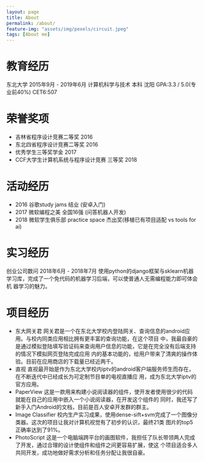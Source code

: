 ```yaml
---
layout: page
title: About
permalink: /about/
feature-img: "assets/img/pexels/circuit.jpeg"
tags: [About me]
---
```


# 教育经历
东北大学 2015年9月 - 2019年6月
计算机科学与技术 本科 沈阳 GPA:3.3 / 5.0(专业前40%)
CET6:507

# 荣誉奖项
- 吉林省程序设计竞赛二等奖 2016 
- 东北四省程序设计竞赛二等奖 2016
- 优秀学生三等奖学金 2017
- CCF大学生计算机系统与程序设计竞赛 三等奖 2018

# 活动经历
- 2016 谷歌study jams 结业 (安卓入门)
- 2017 微软编程之美 全国16强 (问答机器人开发)
- 2018 微软学生俱乐部 practice space 杰出奖(移植已有项目适配 vs tools for ai)

# 实习经历
创业公司数问 2018年6月 - 2018年7月
使用python的django框架与sklearn机器学习库，完成了一个免代码的机器学习后端，可以使普通人无需编程能力即可体会机 器学习的魅力。

# 项目经历
- 东大网关君
网关君是一个在东北大学校内登陆网关、查询信息的android应用。与校内同类应用相比拥有更丰富的查询功能，在这个项目 中，我最自豪的是通过模拟登陆填写验证码来查询用户信息的功能，它是在完全没有后端支持的情况下模拟网页登陆完成应用 内的基本功能的，给用户带来了清爽的操作体验。目前在应用商店的下载量已经近两千。
- 直视
直视最开始是作为东北大学校内iptv的android客户端服务师生而存在，在不断迭代中已经成长为可定制节目单的电视直播应 用，成为东北大学iptv的官方应用。
- PaperView
这是一款用来构建小说阅读器的组件，使开发者使用很少的代码就能在自己的应用中嵌入一个小说阅读器，在开发这个组件的 同时，我还写了新手入门Android的文档，目前是百人安卓开发群的群主。
- Image Classifier
校内生产实习成果，使用dense-sift+svm完成了一个图像分类器。这次的项目让我对计算机视觉有了初步的认识，最终21类 图片的top5正确率达到了91%。
- PhotoScript
这是一个电脑端跨平台的画图软件，我担任了队长带领两人完成了开发，通过合理的设计使组件和组件之间更容易扩展，使这 个项目适合多人共同开发，成功地做好需求分析和任务分配让我很自豪。
